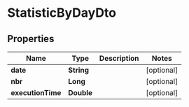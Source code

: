 # StatisticByDayDto

## Properties
Name | Type | Description | Notes
------------ | ------------- | ------------- | -------------
**date** | **String** |  |  [optional]
**nbr** | **Long** |  |  [optional]
**executionTime** | **Double** |  |  [optional]
